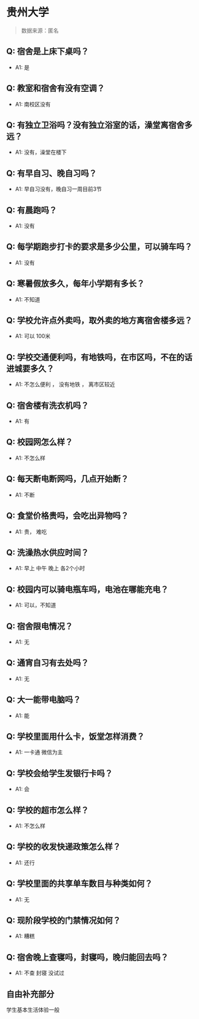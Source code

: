# 贵州大学

> 数据来源：匿名

## Q: 宿舍是上床下桌吗？

- A1: 是

## Q: 教室和宿舍有没有空调？

- A1: 南校区没有

## Q: 有独立卫浴吗？没有独立浴室的话，澡堂离宿舍多远？

- A1: 没有，澡堂在楼下

## Q: 有早自习、晚自习吗？

- A1: 早自习没有，晚自习一周目前3节

## Q: 有晨跑吗？

- A1: 没有

## Q: 每学期跑步打卡的要求是多少公里，可以骑车吗？

- A1: 没有

## Q: 寒暑假放多久，每年小学期有多长？

- A1: 不知道

## Q: 学校允许点外卖吗，取外卖的地方离宿舍楼多远？

- A1: 可以 100米

## Q: 学校交通便利吗，有地铁吗，在市区吗，不在的话进城要多久？

- A1: 不怎么便利 ， 没有地铁 ， 离市区较近

## Q: 宿舍楼有洗衣机吗？

- A1: 有

## Q: 校园网怎么样？

- A1: 不怎么样

## Q: 每天断电断网吗，几点开始断？

- A1: 不断

## Q: 食堂价格贵吗，会吃出异物吗？

- A1: 贵， 难吃

## Q: 洗澡热水供应时间？

- A1: 早上 中午 晚上 各2个小时

## Q: 校园内可以骑电瓶车吗，电池在哪能充电？

- A1: 可以，不知道

## Q: 宿舍限电情况？

- A1: 无

## Q: 通宵自习有去处吗？

- A1: 无

## Q: 大一能带电脑吗？

- A1: 能

## Q: 学校里面用什么卡，饭堂怎样消费？

- A1: 一卡通 微信为主

## Q: 学校会给学生发银行卡吗？

- A1: 会

## Q: 学校的超市怎么样？

- A1: 不怎么样

## Q: 学校的收发快递政策怎么样？

- A1: 还行

## Q: 学校里面的共享单车数目与种类如何？

- A1: 无

## Q: 现阶段学校的门禁情况如何？

- A1: 糟糕

## Q: 宿舍晚上查寝吗，封寝吗，晚归能回去吗？

- A1: 不查 封寝 没试过

## 自由补充部分

学生基本生活体验一般